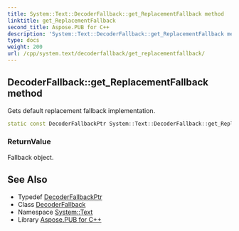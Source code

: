 ```yaml
---
title: System::Text::DecoderFallback::get_ReplacementFallback method
linktitle: get_ReplacementFallback
second_title: Aspose.PUB for C++
description: 'System::Text::DecoderFallback::get_ReplacementFallback method. Gets default replacement fallback implementation in C++.'
type: docs
weight: 200
url: /cpp/system.text/decoderfallback/get_replacementfallback/
---
```

## DecoderFallback::get_ReplacementFallback method


Gets default replacement fallback implementation.

```cpp
static const DecoderFallbackPtr System::Text::DecoderFallback::get_ReplacementFallback()
```


### ReturnValue

Fallback object.

## See Also

* Typedef [DecoderFallbackPtr](../../../system/decoderfallbackptr/)
* Class [DecoderFallback](../)
* Namespace [System::Text](../../)
* Library [Aspose.PUB for C++](../../../)
